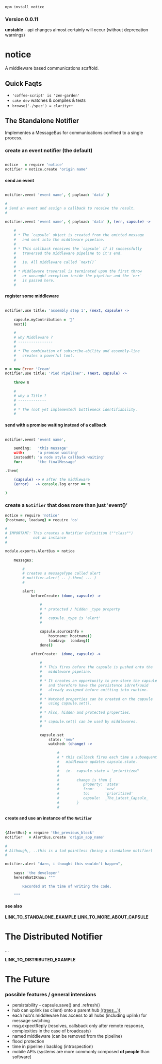 `npm install notice`

### Version 0.0.11

**unstable** - api changes almost certainly will occur (without deprecation warnings)

notice
======

A middleware based communications scaffold.

Quick Faqts
-----------

* `'coffee-script' is 'zen-garden'`
* `cake dev` watches & compiles & tests
* `browse('./spec') = clarity++`


The Standalone Notifier
-----------------------

Implementes a MessageBus for communications confined to a single process.

### create an event notifier (the default)

```coffee

notice   = require 'notice'
notifier = notice.create 'origin name'

```
#### send an event
```coffee

notifier.event 'event name', { payload: 'data' }

#
# Send an event and assign a callback to receive the result.
#

notifier.event 'event name', { payload: 'data' }, (err, capsule) -> 
    
    #
    # * The `capsule` object is created from the emitted message
    #   and sent into the middleware pipeline.
    # 
    # * This callback receives the `capsule` if it successfully 
    #   traversed the middleware pipeline to it's end. 
    #  
    #   ie. All middleware called `next()`
    #
    # * Middleware traversal is terminated upon the first throw 
    #   or uncaught exception inside the pipeline and the `err` 
    #   is passed here.
    # 

```
#### register some middleware
```coffee

notifier.use title: 'assembly step 1', (next, capsule) -> 
    
    capsule.myContribution = '∑'
    next()

    #
    # why Middleware ?
    # ----------------
    # 
    # * The combination of subscribe-ability and assembly-line
    #   creates a powerful tool.
    # 

π = new Error 'Cream'
notifier.use title: 'Pied Pipeliner', (next, capsule) -> 
    
    throw π

    #
    # why a Title ? 
    # -------------
    # 
    # * The (not yet implemented) bottleneck identifiability.
    # 

```
#### send with a promise waiting instead of a callback
```coffee

notifier.event 'event name',

    sending:   'this message'
    with:      'a promise waiting'
    insteadOf: 'a node style callback waiting'
    for:       'the finalMessage'

.then(

    (capsule) -> # after the middleware
    (error)   -> console.log error == π

)

```


### create a `Notifier` that does more than just 'event()'

```coffee
notice = require 'notice'
{hostname, loadavg} = require 'os'

#
# IMPORTANT: This creates a Notifier Definition (""class"")
#            not an instance
#

module.exports.AlertBus = notice
    
    messages:

        #
        # creates a messageType called alert
        # notifier.alert( .. ).then( ... )
        #

        alert: 
            beforeCreate: (done, capsule) -> 

                # 
                # * protected / hidden _type property
                # 
                #   capsule._type is 'alert'
                # 

                capsule.sourceInfo = 
                    hostname: hostname()
                    loadavg:  loadavg()
                done()

            afterCreate:  (done, capsule) -> 

                #
                # * This fires before the capsule is pushed onto the
                #   middleware pipeline.
                # 
                # * It creates an opportunity to pre-store the capsule
                #   and therefore have the persistence id/ref/uuid
                #   already assigned before emitting into runtime.
                # 
                # * Watched properties can be created on the capsule
                #   using capsule.set(). 
                # 
                # * Also, hidden and protected properties.
                #
                # * capsule.set() can be used by middlewares.
                #   

                capsule.set
                    state: 'new'
                    watched: (change) -> 

                        # 
                        # * this callback fires each time a subsequent
                        #   middleware updates capsule.state.
                        #
                        #   ie.  capsule.state = 'prioritized'
                        # 
                        #        change is then {
                        #           property: 'state' 
                        #           from:     'new'
                        #           to:       'prioritized'
                        #           capsule:  _The_Latest_Capsule_
                        #        }
                        # 

```
#### create and use an instance of the `Notifier`
```coffee

{AlertBus} = require 'the_previous_block'
notifier   = AlertBus.create 'origin_app_name'

#
# Although,, ..this is a tad pointless (being a standalone notifier)
#

notifier.alert "darn, i thought this wouldn't happen", 
    
    says: 'the developer'
    heresWhatIKnow: """ 

        Recorded at the time of writing the code. 

    """

```
#### see also

__LINK_TO_STANDALONE_EXAMPLE__
__LINK_TO_MORE_ABOUT_CAPSULE__


The Distributed Notifier
========================

...


__LINK_TO_DISTRIBUTED_EXAMPLE__


The Future
==========

### possible features / general intensions

* persistability - capsule.save() and .refresh() 
* hub can uplink (as client) onto a parent hub [((trees...))](https://github.com/nomilous/nez/tree/master/.metadata/.metadata/.metadata)
* each hub's middleware has access to all hubs (including uplink) for message swtching
* msg.expectReply (resolves, callsback only after remote response, complexities in the case of broadcasts)
* named middleware (can be removed from the pipeline)
* flood protection
* time in pipeline / backlog (introspection)
* mobile APIs (systems are more commonly composed **of people** than software)


